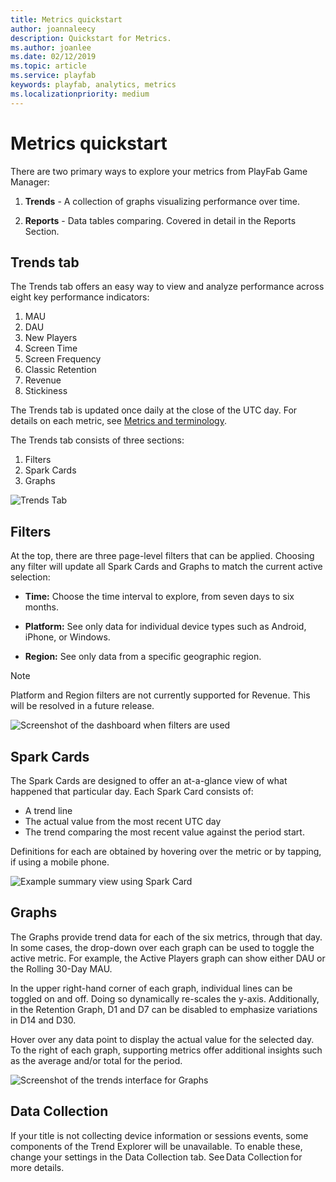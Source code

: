 ```yaml
---
title: Metrics quickstart
author: joannaleecy
description: Quickstart for Metrics.
ms.author: joanlee
ms.date: 02/12/2019
ms.topic: article
ms.service: playfab
keywords: playfab, analytics, metrics
ms.localizationpriority: medium
---
```


# Metrics quickstart

There are two primary ways to explore your metrics from PlayFab Game Manager:

1. **Trends** - A collection of graphs visualizing performance over time.

2. **Reports** - Data tables comparing. Covered in detail in the Reports Section.

## Trends tab

The Trends tab offers an easy way to view and analyze performance across eight key performance indicators:

1. MAU
2. DAU
3. New Players
4. Screen Time
5. Screen Frequency
6. Classic Retention
7. Revenue
8. Stickiness

The Trends tab is updated once daily at the close of the UTC day. For details on each metric, see [Metrics and terminology](metrics-and-terminology.md).

The Trends tab consists of three sections:

1. Filters
2. Spark Cards
3. Graphs

![Trends Tab](media/tutorials/trends-tab.png)

## Filters

At the top, there are three page-level filters that can be applied. Choosing any filter will update all Spark Cards and Graphs to match the current active selection:

- **Time:** Choose the time interval to explore, from seven days to six months.

- **Platform:** See only data for individual device types such as Android, iPhone, or Windows.

- **Region:** See only data from a specific geographic region.

> [!NOTE]
> Platform and Region filters are not currently supported for Revenue. This will be resolved in a future release.

![Screenshot of the dashboard when filters are used](media/tutorials/filters.png)

## Spark Cards

The Spark Cards are designed to offer an at-a-glance view of what happened that particular day. Each Spark Card consists of:

- A trend line
- The actual value from the most recent UTC day
- The trend comparing the most recent value against the period start.

Definitions for each are obtained by hovering over the metric or by tapping, if using a mobile phone.

![Example summary view using Spark Card](media/tutorials/spark-card.png)  

## Graphs

The Graphs provide trend data for each of the six metrics, through that day. In some cases, the drop-down over each graph can be used to toggle the active metric. For example, the Active Players graph can show either DAU or the Rolling 30-Day MAU.  

In the upper right-hand corner of each graph, individual lines can be toggled on and off. Doing so dynamically re-scales the y-axis.  Additionally, in the Retention Graph, D1 and D7 can be disabled to emphasize variations in D14 and D30.

Hover over any data point to display the actual value for the selected day. To the right of each graph, supporting metrics offer additional insights such as the average and/or total for the period.

![Screenshot of the trends interface for Graphs](media/tutorials/graph.png)

## Data Collection

If your title is not collecting device information or sessions events, some components of the Trend Explorer will be unavailable. To enable these, change your settings in the Data Collection tab. See Data Collection for more details.
